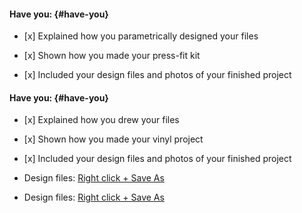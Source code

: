 #### Have you: {#have-you}

* \[x\] Explained how you parametrically designed your files

* \[x\] Shown how you made your press-fit kit

* \[x\] Included your design files and photos of your finished project

#### Have you: {#have-you}

* \[x\] Explained how you drew your files

* \[x\] Shown how you made your vinyl project

* \[x\] Included your design files and photos of your finished project

* Design files: [Right click + Save As](http://archive.fabacademy.org/archives/2017/fablabwgtn/students/457/uploads/fab-beading-loom.zip)

* Design files: 
  [Right click + Save As](http://archive.fabacademy.org/archives/2017/fablabwgtn/students/457/uploads/Boo%20Design.zip)



